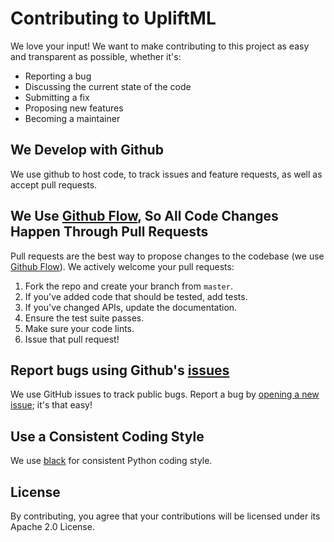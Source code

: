 # Contributing to UpliftML
We love your input! We want to make contributing to this project as easy and transparent as possible, whether it's:

- Reporting a bug
- Discussing the current state of the code
- Submitting a fix
- Proposing new features
- Becoming a maintainer

## We Develop with Github
We use github to host code, to track issues and feature requests, as well as accept pull requests.

## We Use [Github Flow](https://guides.github.com/introduction/flow/index.html), So All Code Changes Happen Through Pull Requests
Pull requests are the best way to propose changes to the codebase (we use [Github Flow](https://guides.github.com/introduction/flow/index.html)). We actively welcome your pull requests:

1. Fork the repo and create your branch from `master`.
2. If you've added code that should be tested, add tests.
3. If you've changed APIs, update the documentation.
4. Ensure the test suite passes.
5. Make sure your code lints.
6. Issue that pull request!


## Report bugs using Github's [issues](https://github.com/bookingcom/upliftml/issues)
We use GitHub issues to track public bugs. Report a bug by [opening a new issue](https://github.com/bookingcom/upliftml/issues/new); it's that easy!


## Use a Consistent Coding Style
We use [black](https://github.com/psf/black) for consistent Python coding style.


## License
By contributing, you agree that your contributions will be licensed under its Apache 2.0 License.

